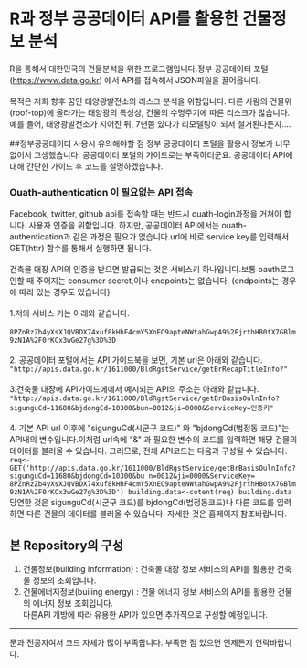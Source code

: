 # R과 정부 공공데이터 API를 활용한 건물정보 분석  

R을 통해서 대한민국의 건물분석을 위한 프로그램입니다.정부 공공데이터 포털(https://www.data.go.kr) 에서 API를 접속해서 JSON파일을 끌어옵니다. <br></br>
목적은 저희 향후 꿈인 태양광발전소의 리스크 분석을 위함입니다. 다른 사람의 건물위(roof-top)에 올라가는 태양광의 특성상, 건물의 수명주기에 따른 리스크가 많습니다.
예를 들어, 태양광발전소가 지어진 뒤, 7년쯤 있다가 리모델링이 되서 철거된다든지.... 

##정부공공데이터 사용시 유의해야할 점 
정부 공공데이터 포털을 활용시 정보가 너무 없어서 고생했습니다. 공공데이터 포털의 가이드로는 부족하더군요. 공공데이터 API에 대해 간단한 가이드 후 코드를 설명하겠습니다.<br>

### Ouath-authentication 이 필요없는 API 접속<br>
Facebook, twitter, github api를 접속할 때는 반드시 ouath-login과정을 거쳐야 합니다. 사용자 인증을 위함입니다. 
하지만, 공공데이터 API에서는 ouath-authentication과 같은 과정은 필요가 없습니다.url에 바로 service key를 입력해서 GET(httr) 함수를 통해서 실행하면 됩니다. 
<br></br>
건축물 대장 API의 인증을 받으면 발급되는 것은 서비스키 하나입니다.보통 oauth로그인할 때 주어지는 consumer secret,이나 endpoints는 없습니다. (endpoints는 경우에 따라 있는 경우도 있습니다} <br></br>
1.저의 서비스 키는 아래와 같습니다.
<br></br>
`8PZnRzZb4yXsXJQVBDX74xuf8kHhF4cmY5XnEO9apteNWtahGwpA9%2FjrthHB0tX7GBlm9zN1A%2F0rKCx3wGe27g%3D%3D`
<br></br>
2. 공공데이터 포털에서는 API 가이드북을 보면, 기본 url은 아래와 같습니다.<br> 
`"http://apis.data.go.kr/1611000/BldRgstService/getBrRecapTitleInfo?"` 
<br></br>
3.건축물 대장에 API가이드에에서 예시되는 API의 주소는 아래와 같습니다.<br>  ``"http://apis.data.go.kr/1611000/BldRgstService/getBrBasisOulnInfo?sigunguCd=11680&bjdongCd=10300&bun=0012&ji=0000&ServiceKey=인증키" ``<br></br>
4. 기본 API url 이후에 "sigunguCd(시군구 코드)" 와 "bjdongCd(법정동 코드)"는 API내의 변수입니다.이처럼 url속에 "&" 과 필요한 변수의 코드를 입력하면 해댱 건물의 데이터를 불러올 수 있습니다. 그러므로, 전체 API코드는 다음과 구성될 수 있습니다. 
<br>
    `req<-GET('http://apis.data.go.kr/1611000/BldRgstService/getBrBasisOulnInfo?sigunguCd=11680&bjdongCd=10300&bu n=0012&ji=0000&ServiceKey= 8PZnRzZb4yXsXJQVBDX74xuf8kHhF4cmY5XnEO9apteNWtahGwpA9%2FjrthHB0tX7GBlm9zN1A%2F0rKCx3wGe27g%3D%3D')
    building.data<-cotent(req)
    building.data `
<br> 
당연한 것은 sigunguCd(시군구 코드)를 bjdongCd(법정동코드)나 다른 코드를 입력하면 다른 건물의 데이터를 불러올 수 있습니다. 자세한 것은 홈페이지 참조바랍니다. 

## 본 Repository의 구성 
1. 건물정보(building information) : 건축물 대장 정보 서비스의 API를 활용한 건축물 정보의 조회입니다. <br> 
2. 건물에너지정보(builing energy) : 건물 에너지 정보 서비스의 API를 활용한 건물의 에너지 정보 조회입니다. <br>
다른API 개방에 따라 유용한 API가 있으면 추가적으로 구성할 예정입니다. <br>
<hr>
문과 전공자여서 코드 자체가 많이 부족합니다. 부족한 점 있으면 언제든지 연락바랍니다. 











